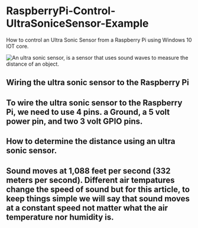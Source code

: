 # RaspberryPi-Control-UltraSoniceSensor-Example
<p>
How to control an Ultra Sonic Sensor from a Raspberry Pi using Windows 10 IOT core.
</p>
<p>
<img style="float:left;" src="https://raw.githubusercontent.com/StuartSmith/RaspberryPi-Control-UltraSonicSensor/master/Images/UltraSonicWiringBySelf.jpg">
<p>An ultra sonic sensor, is a sensor that uses sound waves to measure the distance of an object.</p>  

<h2> Wiring the ultra sonic sensor to the Raspberry Pi <h2>
<p>
To wire the ultra sonic sensor to the Raspberry Pi, we need to use 4 pins. a Ground, a 5 volt power pin, and two 3 volt GPIO pins. 
</p>


<h2> How to determine the distance using an ultra sonic sensor.<h2>
<p>
Sound moves at 1,088 feet per second (332 meters per second).  Different air tempatures change the speed of sound but for this article, to keep things simple we will say that sound moves at a constant speed not matter what the air temperature nor humidity is.
</p>


</p>

